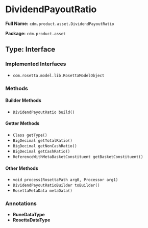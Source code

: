 # DividendPayoutRatio

**Full Name:** `cdm.product.asset.DividendPayoutRatio`

**Package:** `cdm.product.asset`

## Type: Interface

### Implemented Interfaces

- `com.rosetta.model.lib.RosettaModelObject`

### Methods

#### Builder Methods

- `DividendPayoutRatio build()`

#### Getter Methods

- `Class getType()`
- `BigDecimal getTotalRatio()`
- `BigDecimal getNonCashRatio()`
- `BigDecimal getCashRatio()`
- `ReferenceWithMetaBasketConstituent getBasketConstituent()`

#### Other Methods

- `void process(RosettaPath arg0, Processor arg1)`
- `DividendPayoutRatioBuilder toBuilder()`
- `RosettaMetaData metaData()`

### Annotations

- **RuneDataType**
- **RosettaDataType**

